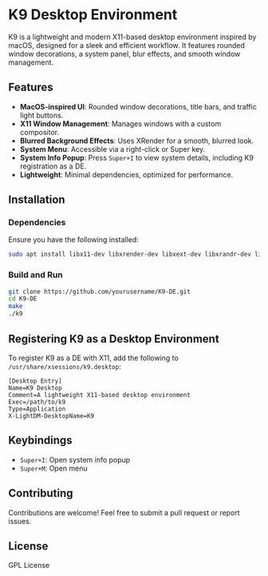 # K9 Desktop Environment

K9 is a lightweight and modern X11-based desktop environment inspired by macOS, designed for a sleek and efficient workflow. It features rounded window decorations, a system panel, blur effects, and smooth window management.

## Features
- **MacOS-inspired UI**: Rounded window decorations, title bars, and traffic light buttons.
- **X11 Window Management**: Manages windows with a custom compositor.
- **Blurred Background Effects**: Uses XRender for a smooth, blurred look.
- **System Menu**: Accessible via a right-click or Super key.
- **System Info Popup**: Press `Super+I` to view system details, including K9 registration as a DE.
- **Lightweight**: Minimal dependencies, optimized for performance.

## Installation
### Dependencies
Ensure you have the following installed:
```sh
sudo apt install libx11-dev libxrender-dev libxext-dev libxrandr-dev libxft-dev libxcomposite-dev
```

### Build and Run
```sh
git clone https://github.com/yourusername/K9-DE.git
cd K9-DE
make
./k9
```

## Registering K9 as a Desktop Environment
To register K9 as a DE with X11, add the following to `/usr/share/xsessions/k9.desktop`:
```
[Desktop Entry]
Name=K9 Desktop
Comment=A lightweight X11-based desktop environment
Exec=/path/to/k9
Type=Application
X-LightDM-DesktopName=K9
```

## Keybindings
- `Super+I`: Open system info popup
- `Super+M`: Open menu

## Contributing
Contributions are welcome! Feel free to submit a pull request or report issues.

## License
GPL License

